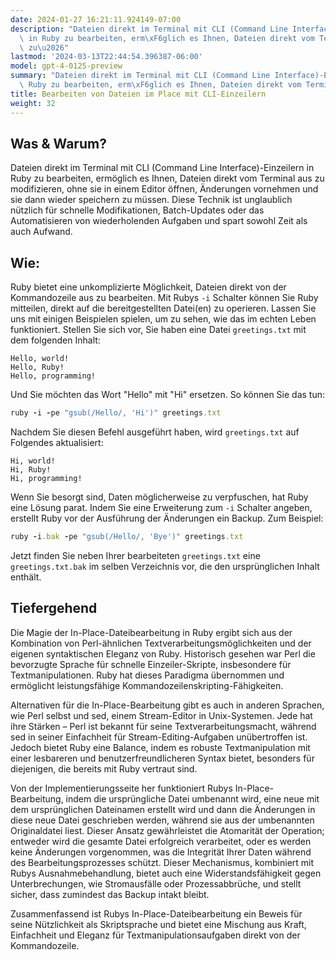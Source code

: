 ```yaml
---
date: 2024-01-27 16:21:11.924149-07:00
description: "Dateien direkt im Terminal mit CLI (Command Line Interface)-Einzeilern\
  \ in Ruby zu bearbeiten, erm\xF6glich es Ihnen, Dateien direkt vom Terminal aus\
  \ zu\u2026"
lastmod: '2024-03-13T22:44:54.396387-06:00'
model: gpt-4-0125-preview
summary: "Dateien direkt im Terminal mit CLI (Command Line Interface)-Einzeilern in\
  \ Ruby zu bearbeiten, erm\xF6glich es Ihnen, Dateien direkt vom Terminal aus zu\u2026"
title: Bearbeiten von Dateien im Place mit CLI-Einzeilern
weight: 32
---
```


## Was & Warum?

Dateien direkt im Terminal mit CLI (Command Line Interface)-Einzeilern in Ruby zu bearbeiten, ermöglich es Ihnen, Dateien direkt vom Terminal aus zu modifizieren, ohne sie in einem Editor öffnen, Änderungen vornehmen und sie dann wieder speichern zu müssen. Diese Technik ist unglaublich nützlich für schnelle Modifikationen, Batch-Updates oder das Automatisieren von wiederholenden Aufgaben und spart sowohl Zeit als auch Aufwand.

## Wie:

Ruby bietet eine unkomplizierte Möglichkeit, Dateien direkt von der Kommandozeile aus zu bearbeiten. Mit Rubys `-i` Schalter können Sie Ruby mitteilen, direkt auf die bereitgestellten Datei(en) zu operieren. Lassen Sie uns mit einigen Beispielen spielen, um zu sehen, wie das im echten Leben funktioniert. Stellen Sie sich vor, Sie haben eine Datei `greetings.txt` mit dem folgenden Inhalt:

```
Hello, world!
Hello, Ruby!
Hello, programming!
```

Und Sie möchten das Wort "Hello" mit "Hi" ersetzen. So können Sie das tun:

```Ruby
ruby -i -pe "gsub(/Hello/, 'Hi')" greetings.txt
```

Nachdem Sie diesen Befehl ausgeführt haben, wird `greetings.txt` auf Folgendes aktualisiert:

```
Hi, world!
Hi, Ruby!
Hi, programming!
```

Wenn Sie besorgt sind, Daten möglicherweise zu verpfuschen, hat Ruby eine Lösung parat. Indem Sie eine Erweiterung zum `-i` Schalter angeben, erstellt Ruby vor der Ausführung der Änderungen ein Backup. Zum Beispiel:

```Ruby
ruby -i.bak -pe "gsub(/Hello/, 'Bye')" greetings.txt
```

Jetzt finden Sie neben Ihrer bearbeiteten `greetings.txt` eine `greetings.txt.bak` im selben Verzeichnis vor, die den ursprünglichen Inhalt enthält.

## Tiefergehend

Die Magie der In-Place-Dateibearbeitung in Ruby ergibt sich aus der Kombination von Perl-ähnlichen Textverarbeitungsmöglichkeiten und der eigenen syntaktischen Eleganz von Ruby. Historisch gesehen war Perl die bevorzugte Sprache für schnelle Einzeiler-Skripte, insbesondere für Textmanipulationen. Ruby hat dieses Paradigma übernommen und ermöglicht leistungsfähige Kommandozeilenskripting-Fähigkeiten.

Alternativen für die In-Place-Bearbeitung gibt es auch in anderen Sprachen, wie Perl selbst und sed, einem Stream-Editor in Unix-Systemen. Jede hat ihre Stärken – Perl ist bekannt für seine Textverarbeitungsmacht, während sed in seiner Einfachheit für Stream-Editing-Aufgaben unübertroffen ist. Jedoch bietet Ruby eine Balance, indem es robuste Textmanipulation mit einer lesbareren und benutzerfreundlicheren Syntax bietet, besonders für diejenigen, die bereits mit Ruby vertraut sind.

Von der Implementierungsseite her funktioniert Rubys In-Place-Bearbeitung, indem die ursprüngliche Datei umbenannt wird, eine neue mit dem ursprünglichen Dateinamen erstellt wird und dann die Änderungen in diese neue Datei geschrieben werden, während sie aus der umbenannten Originaldatei liest. Dieser Ansatz gewährleistet die Atomarität der Operation; entweder wird die gesamte Datei erfolgreich verarbeitet, oder es werden keine Änderungen vorgenommen, was die Integrität Ihrer Daten während des Bearbeitungsprozesses schützt. Dieser Mechanismus, kombiniert mit Rubys Ausnahmebehandlung, bietet auch eine Widerstandsfähigkeit gegen Unterbrechungen, wie Stromausfälle oder Prozessabbrüche, und stellt sicher, dass zumindest das Backup intakt bleibt.

Zusammenfassend ist Rubys In-Place-Dateibearbeitung ein Beweis für seine Nützlichkeit als Skriptsprache und bietet eine Mischung aus Kraft, Einfachheit und Eleganz für Textmanipulationsaufgaben direkt von der Kommandozeile.
